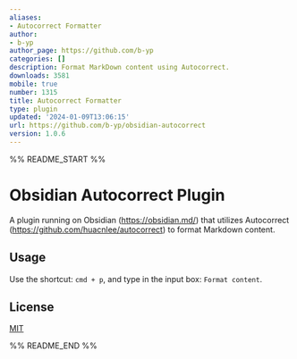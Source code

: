 ```yaml
---
aliases:
- Autocorrect Formatter
author:
- b-yp
author_page: https://github.com/b-yp
categories: []
description: Format MarkDown content using Autocorrect.
downloads: 3581
mobile: true
number: 1315
title: Autocorrect Formatter
type: plugin
updated: '2024-01-09T13:06:15'
url: https://github.com/b-yp/obsidian-autocorrect
version: 1.0.6
---
```


%% README_START %%

# Obsidian Autocorrect Plugin

  A plugin running on Obsidian (https://obsidian.md/) that utilizes Autocorrect (https://github.com/huacnlee/autocorrect) to format Markdown content.

## Usage

  Use the shortcut: `cmd + p`, and type in the input box: `Format content`.

## License

  [MIT](https://choosealicense.com/licenses/mit/)


%% README_END %%